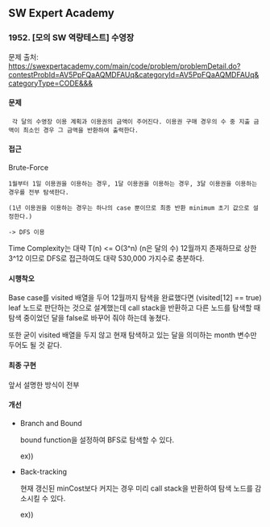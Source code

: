 ## SW Expert Academy
### 1952. [모의 SW 역량테스트] 수영장

문제 출처: https://swexpertacademy.com/main/code/problem/problemDetail.do?contestProbId=AV5PpFQaAQMDFAUq&categoryId=AV5PpFQaAQMDFAUq&categoryType=CODE&&&
    
#### 문제

     각 달의 수영장 이용 계획과 이용권의 금액이 주어진다. 이용권 구매 경우의 수 중 지출 금액이 최소인 경우 그 금액을 반환하여 출력한다.


#### 접근

  Brute-Force 
    
    1월부터 1일 이용권을 이용하는 경우, 1달 이용권을 이용하는 경우, 3달 이용권을 이용하는 경우를 전부 탐색한다.
    
    (1년 이용권을 이용하는 경우는 하나의 case 뿐이므로 최종 반환 minimum 초기 값으로 설정한다.)
    
    -> DFS 이용

 Time Complexity는 대략 T(n) <= O(3^n) (n은 달의 수) 12월까지 존재하므로 상한 3^12 이므로 DFS로 접근하여도 대략 530,000 가지수로 충분하다.

#### 시행착오
 
  Base case를 visited 배열을 두어 12월까지 탐색을 완료했다면 (visited[12] == true) leaf 노드로 판단하는 것으로 설계했는데 call stack을 반환하고 다른 노드를 탐색할 때 탐색 중이었던 달을 false로 바꾸어 줘야 하는데 놓쳤다.

  또한 굳이 visited 배열을 두지 않고 현재 탐색하고 있는 달을 의미하는 month 변수만 두어도 될 것 같다. 


#### 최종 구현
 
 앞서 설명한 방식이 전부
 
#### 개선
 - Branch and Bound

    bound function을 설정하여 BFS로 탐색할 수 있다.
    
    ex))

 - Back-tracking

    현재 갱신된 minCost보다 커지는 경우 미리 call stack을 반환하여 탐색 노드를 감소시킬 수 있다.

    ex))